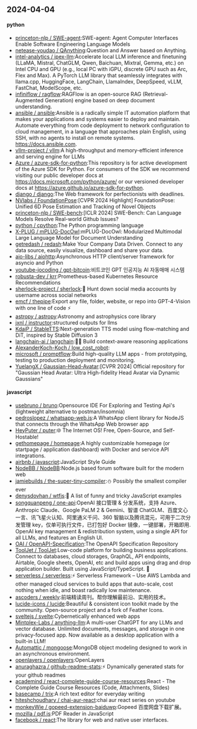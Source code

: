 ## 2024-04-04

#### python
* [princeton-nlp / SWE-agent](https://github.com/princeton-nlp/SWE-agent):SWE-agent: Agent Computer Interfaces Enable Software Engineering Language Models
* [netease-youdao / QAnything](https://github.com/netease-youdao/QAnything):Question and Answer based on Anything.
* [intel-analytics / ipex-llm](https://github.com/intel-analytics/ipex-llm):Accelerate local LLM inference and finetuning (LLaMA, Mistral, ChatGLM, Qwen, Baichuan, Mixtral, Gemma, etc.) on Intel CPU and GPU (e.g., local PC with iGPU, discrete GPU such as Arc, Flex and Max). A PyTorch LLM library that seamlessly integrates with llama.cpp, HuggingFace, LangChain, LlamaIndex, DeepSpeed, vLLM, FastChat, ModelScope, etc.
* [infiniflow / ragflow](https://github.com/infiniflow/ragflow):RAGFlow is an open-source RAG (Retrieval-Augmented Generation) engine based on deep document understanding.
* [ansible / ansible](https://github.com/ansible/ansible):Ansible is a radically simple IT automation platform that makes your applications and systems easier to deploy and maintain. Automate everything from code deployment to network configuration to cloud management, in a language that approaches plain English, using SSH, with no agents to install on remote systems. https://docs.ansible.com.
* [vllm-project / vllm](https://github.com/vllm-project/vllm):A high-throughput and memory-efficient inference and serving engine for LLMs
* [Azure / azure-sdk-for-python](https://github.com/Azure/azure-sdk-for-python):This repository is for active development of the Azure SDK for Python. For consumers of the SDK we recommend visiting our public developer docs at https://docs.microsoft.com/python/azure/ or our versioned developer docs at https://azure.github.io/azure-sdk-for-python.
* [django / django](https://github.com/django/django):The Web framework for perfectionists with deadlines.
* [NVlabs / FoundationPose](https://github.com/NVlabs/FoundationPose):[CVPR 2024 Highlight] FoundationPose: Unified 6D Pose Estimation and Tracking of Novel Objects
* [princeton-nlp / SWE-bench](https://github.com/princeton-nlp/SWE-bench):[ICLR 2024] SWE-Bench: Can Language Models Resolve Real-world Github Issues?
* [python / cpython](https://github.com/python/cpython):The Python programming language
* [X-PLUG / mPLUG-DocOwl](https://github.com/X-PLUG/mPLUG-DocOwl):mPLUG-DocOwl: Modularized Multimodal Large Language Model for Document Understanding
* [getredash / redash](https://github.com/getredash/redash):Make Your Company Data Driven. Connect to any data source, easily visualize, dashboard and share your data.
* [aio-libs / aiohttp](https://github.com/aio-libs/aiohttp):Asynchronous HTTP client/server framework for asyncio and Python
* [youtube-jocoding / gpt-bitcoin](https://github.com/youtube-jocoding/gpt-bitcoin):비트코인 GPT 인공지능 AI 자동매매 시스템
* [robusta-dev / krr](https://github.com/robusta-dev/krr):Prometheus-based Kubernetes Resource Recommendations
* [sherlock-project / sherlock](https://github.com/sherlock-project/sherlock):🔎 Hunt down social media accounts by username across social networks
* [emcf / thepipe](https://github.com/emcf/thepipe):Export any file, folder, website, or repo into GPT-4-Vision with one line of code ⚡
* [astropy / astropy](https://github.com/astropy/astropy):Astronomy and astrophysics core library
* [jxnl / instructor](https://github.com/jxnl/instructor):structured outputs for llms
* [KdaiP / StableTTS](https://github.com/KdaiP/StableTTS):Next-generation TTS model using flow-matching and DiT, inspired by Stable Diffusion 3
* [langchain-ai / langchain](https://github.com/langchain-ai/langchain):🦜🔗 Build context-aware reasoning applications
* [AlexanderKoch-Koch / low_cost_robot](https://github.com/AlexanderKoch-Koch/low_cost_robot):
* [microsoft / promptflow](https://github.com/microsoft/promptflow):Build high-quality LLM apps - from prototyping, testing to production deployment and monitoring.
* [YuelangX / Gaussian-Head-Avatar](https://github.com/YuelangX/Gaussian-Head-Avatar):[CVPR 2024] Official repository for "Gaussian Head Avatar: Ultra High-fidelity Head Avatar via Dynamic Gaussians"

#### javascript
* [usebruno / bruno](https://github.com/usebruno/bruno):Opensource IDE For Exploring and Testing Api's (lightweight alternative to postman/insomnia)
* [pedroslopez / whatsapp-web.js](https://github.com/pedroslopez/whatsapp-web.js):A WhatsApp client library for NodeJS that connects through the WhatsApp Web browser app
* [HeyPuter / puter](https://github.com/HeyPuter/puter):🌐 The Internet OS! Free, Open-Source, and Self-Hostable!
* [gethomepage / homepage](https://github.com/gethomepage/homepage):A highly customizable homepage (or startpage / application dashboard) with Docker and service API integrations.
* [airbnb / javascript](https://github.com/airbnb/javascript):JavaScript Style Guide
* [NodeBB / NodeBB](https://github.com/NodeBB/NodeBB):Node.js based forum software built for the modern web
* [jamiebuilds / the-super-tiny-compiler](https://github.com/jamiebuilds/the-super-tiny-compiler):⛄ Possibly the smallest compiler ever
* [denysdovhan / wtfjs](https://github.com/denysdovhan/wtfjs):🤪 A list of funny and tricky JavaScript examples
* [songquanpeng / one-api](https://github.com/songquanpeng/one-api):OpenAI 接口管理 & 分发系统，支持 Azure、Anthropic Claude、Google PaLM 2 & Gemini、智谱 ChatGLM、百度文心一言、讯飞星火认知、阿里通义千问、360 智脑以及腾讯混元，可用于二次分发管理 key，仅单可执行文件，已打包好 Docker 镜像，一键部署，开箱即用. OpenAI key management & redistribution system, using a single API for all LLMs, and features an English UI.
* [OAI / OpenAPI-Specification](https://github.com/OAI/OpenAPI-Specification):The OpenAPI Specification Repository
* [ToolJet / ToolJet](https://github.com/ToolJet/ToolJet):Low-code platform for building business applications. Connect to databases, cloud storages, GraphQL, API endpoints, Airtable, Google sheets, OpenAI, etc and build apps using drag and drop application builder. Built using JavaScript/TypeScript. 🚀
* [serverless / serverless](https://github.com/serverless/serverless):⚡ Serverless Framework – Use AWS Lambda and other managed cloud services to build apps that auto-scale, cost nothing when idle, and boast radically low maintenance.
* [ascoders / weekly](https://github.com/ascoders/weekly):前端精读周刊。帮你理解最前沿、实用的技术。
* [lucide-icons / lucide](https://github.com/lucide-icons/lucide):Beautiful & consistent icon toolkit made by the community. Open-source project and a fork of Feather Icons.
* [sveltejs / svelte](https://github.com/sveltejs/svelte):Cybernetically enhanced web apps
* [Mintplex-Labs / anything-llm](https://github.com/Mintplex-Labs/anything-llm):A multi-user ChatGPT for any LLMs and vector database. Unlimited documents, messages, and storage in one privacy-focused app. Now available as a desktop application with a built-in LLM!
* [Automattic / mongoose](https://github.com/Automattic/mongoose):MongoDB object modeling designed to work in an asynchronous environment.
* [openlayers / openlayers](https://github.com/openlayers/openlayers):OpenLayers
* [anuraghazra / github-readme-stats](https://github.com/anuraghazra/github-readme-stats):⚡ Dynamically generated stats for your github readmes
* [academind / react-complete-guide-course-resources](https://github.com/academind/react-complete-guide-course-resources):React - The Complete Guide Course Resources (Code, Attachments, Slides)
* [basecamp / trix](https://github.com/basecamp/trix):A rich text editor for everyday writing
* [hiteshchoudhary / chai-aur-react](https://github.com/hiteshchoudhary/chai-aur-react):chai aur react series on youtube
* [monkeyWie / gopeed-extension-baiduwp](https://github.com/monkeyWie/gopeed-extension-baiduwp):Gopeed 百度网盘下载扩展。
* [mozilla / pdf.js](https://github.com/mozilla/pdf.js):PDF Reader in JavaScript
* [facebook / react](https://github.com/facebook/react):The library for web and native user interfaces.

